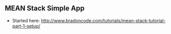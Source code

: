 ## MEAN Stack Simple App
* Started here: http://www.bradoncode.com/tutorials/mean-stack-tutorial-part-1-setup/